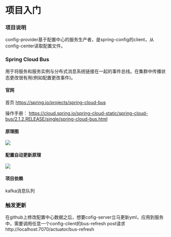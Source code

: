 # 项目入门

### 项目说明

config-provider基于配置中心的服务生产者，是spring-config的client，从config-center读取配置文件。

### Spring Cloud Bus

​	用于将服务和服务实例与分布式消息系统链接在一起的事件总线。在集群中传播状 态更改很有用(例如配置更改事件)。

#### 官网

首页 https://spring.io/projects/spring-cloud-bus

操作手册： https://cloud.spring.io/spring-cloud-static/spring-cloud-bus/2.1.2.RELEASE/single/spring-cloud-bus.html

#### 原理图

![](https://hlvan-st.oss-cn-beijing.aliyuncs.com/property/upload/20190705185709.png)

#### 配置自动更新原理

![](https://hlvan-st.oss-cn-beijing.aliyuncs.com/property/upload/20190705185749.png)

#### 项目依赖

kafka消息队列

### 触发更新

​	在github上修改配置中心数据之后，想要cofig-server立马更新yml，应用到服务中，需要调用任意一个config-client的bus-refresh post请求 
http://localhost:7070/actuator/bus-refresh